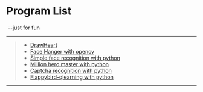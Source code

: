 # Program List

​                                                           --just for fun

---

> * [DrawHeart](/drawheart/drawheart.md)
> * [Face Hanger with opencv](/opencvfacefilter/facefilter.md)
> * [Simple face recognition with python](/facerecognitionpython/facerecognitionpython.md)
> * [Million hero master with python](/millionhero-master/millionheromaster.md)
> * [Captcha recognition with python](/captcharecognitionwithpython/captcharecognitionwithpython.md)
> * [Flappybird-qlearning with python](/flappybirdqlearning/flappybirdqlearning.md)

---

